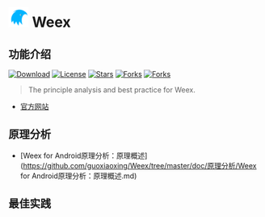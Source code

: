 # <img src="https://github.com/guoxiaoxing/Weex/raw/master/art/logo.png" alt="Weex" width="40" height="40" align="bottom" /> Weex

## 功能介绍

[![Download](https://api.bintray.com/packages/guoxiaoxing/maven/Weex/images/download.svg)](https://bintray.com/guoxiaoxing/maven/Weex/_latestVersion)
[![License](https://img.shields.io/github/license/guoxiaoxing/Weex.svg)](https://jitpack.io/#guoxiaoxing/Weex) 
[![Stars](https://img.shields.io/github/stars/guoxiaoxing/Weex.svg)](https://jitpack.io/#guoxiaoxing/Weex) 
[![Forks](https://img.shields.io/github/forks/guoxiaoxing/Weex.svg)](https://jitpack.io/#guoxiaoxing/Weex) 
[![Forks](https://img.shields.io/github/issues/guoxiaoxing/Weex.svg)](https://jitpack.io/#guoxiaoxing/Weex)
 
> The principle analysis and best practice for Weex.

- [官方网站](https://weex.incubator.apache.org/cn/)


## 原理分析

- [Weex for Android原理分析：原理概述](https://github.com/guoxiaoxing/Weex/tree/master/doc/原理分析/Weex for Android原理分析：原理概述.md)

## 最佳实践